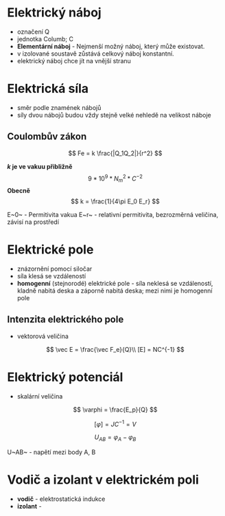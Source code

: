 # Elektrický náboj
 - označení Q
 - jednotka Columb; C
 - **Elementární náboj** - Nejmenší možný náboj, který může existovat.
 - v izolované soustavě zůstává celkový náboj konstantní.
 - elektrický náboj chce jít na vnější stranu

# Elektrická síla
 - směr podle znamének nábojů
 - síly dvou nábojů budou vždy stejně velké nehledě na velikost náboje

## Coulombův zákon

$$
Fe = k \frac{|Q_1Q_2|}{r^2}
$$



***k* je ve vakuu přibližně**
$$
9 * 10^9*{N_m}^2 * C^{-2}
$$
**Obecně**
$$
k = \frac{1}{4\pi E_0 E_r}
$$



E~0~ - Permitivita vakua
E~r~ - relativní permitivita, bezrozměrná veličina, závisí na prostředí



# Elektrické pole

- znázornění pomocí siločar
- síla klesá se vzdáleností
- **homogenní** (stejnorodé) elektrické pole - síla neklesá se vzdáleností, kladně nabitá deska a záporně nabitá deska; mezi nimi je homogenní pole

## Intenzita elektrického pole

- vektorová veličina

$$
\vec E = \frac{\vec F_e}{Q}\\
[E] = NC^{-1}
$$

# Elektrický potenciál

- skalární veličina


$$
\varphi = \frac{E_p}{Q}
$$

$$
[\varphi] = JC^{-1} = V
$$

$$
U_{AB} = \varphi_A - \varphi_B
$$

U~AB~ - napětí mezi body A, B



# Vodič a izolant v elektrickém poli

- **vodič** - elektrostatická indukce
- **izolant** - 

